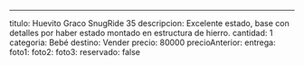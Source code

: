---
titulo: Huevito Graco SnugRide 35
descripcion: Excelente estado, base con detalles por haber estado montado en estructura
  de hierro.
cantidad: 1
categoria: Bebé
destino: Vender
precio: 80000
precioAnterior: 
entrega: 
foto1: 
foto2: 
foto3: 
reservado: false
